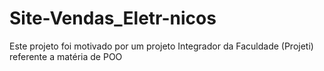 # Site-Vendas_Eletr-nicos
Este projeto foi motivado por um projeto Integrador da Faculdade (Projeti) referente a matéria de POO
